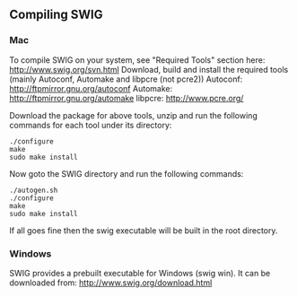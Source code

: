 ## Compiling SWIG

### Mac

To compile SWIG on your system, see "Required Tools" section here: http://www.swig.org/svn.html
Download, build and install the required tools (mainly Autoconf, Automake and libpcre (not pcre2))
Autoconf: http://ftpmirror.gnu.org/autoconf
Automake: http://ftpmirror.gnu.org/automake
libpcre: http://www.pcre.org/

Download the package for above tools, unzip and run the following commands for each tool under its directory:
```
./configure
make
sudo make install
```

Now goto the SWIG directory and run the following commands:
```
./autogen.sh
./configure
make
sudo make install
```

If all goes fine then the swig executable will be built in the root directory.

### Windows
SWIG provides a prebuilt executable for Windows (swig win). It can be downloaded from: http://www.swig.org/download.html
